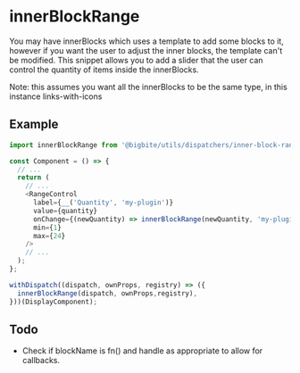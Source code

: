 # innerBlockRange
You may have innerBlocks which uses a template to add some blocks to it, however if you want the user to adjust the inner blocks, the template can't be modified. This snippet allows you to add a slider that the user can control the quantity of items inside the innerBlocks.

Note: this assumes you want all the innerBlocks to be the same type, in this instance links-with-icons

## Example
```js
import innerBlockRange from '@bigbite/utils/dispatchers/inner-block-range';

const Component = () => {
  // ...
  return (
    // ...
    <RangeControl
      label={__('Quantity', 'my-plugin')}
      value={quantity}
      onChange={(newQuantity) => innerBlockRange(newQuantity, 'my-plugin/block')}
      min={1}
      max={24}
    />
    // ...
  );
};

withDispatch((dispatch, ownProps, registry) => ({
  innerBlockRange(dispatch, ownProps,registry),
}))(DisplayComponent);
```

## Todo
* Check if blockName is fn() and handle as appropriate to allow for callbacks.
